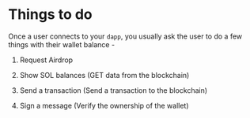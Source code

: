 # Things to do

Once a user connects to your `dapp`, you usually ask the user to do a few things with their wallet balance -

1.  Request Airdrop

2.  Show SOL balances (GET data from the blockchain)

3.  Send a transaction (Send a transaction to the blockchain)

4.  Sign a message (Verify the ownership of the wallet)

